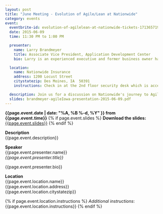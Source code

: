 ```yaml
---
layout: post
title: "June Meeting - Evolution of Agile/Lean at Nationwide"
category: events
event:
  eventbrite-id: evolution-of-agilelean-at-nationwide-tickets-17136571948
  date: 2015-06-09
  time: 11:30 PM to 1:00 PM

  presenter:
    name: Larry Brandmeyer
    title: Associate Vice President, Application Development Center
    bio: Larry is an experienced executive and former business owner having led multiple information systems operations and leadership teams through all phases of execution. A proven track record that demonstrates an effective understanding of the business needs of an organization and the ability to apply technology solutions and policy to promote the current and future growth of that company. Expansive thinker with an outstanding record of achievement implementing new business concepts and delivering innovative business solutions.

  location:
    name: Nationwide Insurance
    address: 1200 Locust Street
    citystatezip: Des Moines, IA  50391
    instructions: Check in at the 2nd floor security desk which is accessible from the building front entrance or skywalk.

  description: Join us for a discussion on Nationwide's journey to Agile and Lean development including where it all started, how we got to where we are today, and what lies ahead.  With over 100 Agile teams in 3 locations, Nationwide has fully embraced a future in Agile development.   
  slides: brandmeyer-agileIowa-presentation-2015-06-09.pdf
---
```

**{{page.event.date | date: "%A, %B %-d, %Y" }} from
 {{page.event.time}}**
{% if page.event.slides %}
  **Download the slides:**
  [{{page.event.slides}}](/p/{{page.event.slides}})
{% endif %}

**Description**  
{{page.event.description}}

**Speaker**  
{{page.event.presenter.name}}  
*{{page.event.presenter.title}}*  

{{page.event.presenter.bio}}

**Location**  
{{page.event.location.name}}  
{{page.event.location.address}}  
{{page.event.location.citystatezip}}  

{% if page.event.location.instructions %}
  *Additional instructions*: 
  {{page.event.location.instructions}}
{% endif %}
